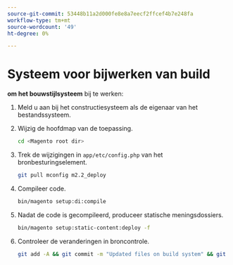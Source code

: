 ```yaml
---
source-git-commit: 53448b11a2d000fe8e8a7eecf2ffcef4b7e248fa
workflow-type: tm+mt
source-wordcount: '49'
ht-degree: 0%

---
```

# Systeem voor bijwerken van build

**om het bouwstijlsysteem** bij te werken:

1. Meld u aan bij het constructiesysteem als de eigenaar van het bestandssysteem.
1. Wijzig de hoofdmap van de toepassing.

   ```bash
   cd <Magento root dir>
   ```

1. Trek de wijzigingen in `app/etc/config.php` van het bronbesturingselement.

   ```bash
   git pull mconfig m2.2_deploy
   ```

1. Compileer code.

   ```bash
   bin/magento setup:di:compile
   ```

1. Nadat de code is gecompileerd, produceer statische meningsdossiers.

   ```bash
   bin/magento setup:static-content:deploy -f
   ```

1. Controleer de veranderingen in broncontrole.

   ```bash
   git add -A && git commit -m "Updated files on build system" && git push mconfig m2.2_deploy
   ```
